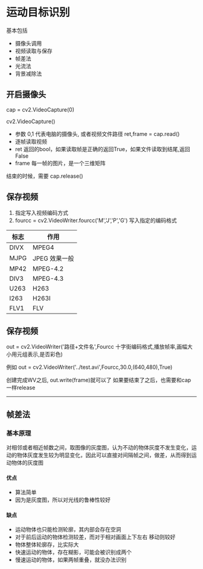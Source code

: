 # 运动目标识别
基本包括
- 摄像头调用
- 视频读取与保存
- 帧差法
- 光流法
- 背景减除法

## 开启摄像头

cap = cv2.VideoCapture(0)

cv2.VideoCapture()
- 参数 0,1 代表电脑的摄像头, 或者视频文件路径
ret,frame = cap.read()
- 逐帧读取视频
- ret 返回的bool，如果读取帧是正确的返回True，如果文件读取到结尾,返回False
- frame 每一帧的图片，是一个三维矩阵   

结束的时候，需要
cap.release()

## 保存视频
1. 指定写入视频编码方式
2. fourcc = cv2.VideoWriter.fourcc('M','J','P','G')
写入指定的编码格式


| 标志   | 作用  |
|  --------  | -------  |
| DIVX  | MPEG4 |
| MJPG  | JPEG 效果一般 |
| MP42  | MPEG-4.2  |
| DIV3  |  MPEG-4.3  |
|  U263 |  H263 |
|  I263 |  H263I |
|  FLV1 | FLV  |


## 保存视频
out = cv2.VideoWriter('路径+文件名',Fourcc 十字街编码格式,播放帧率,画幅大小用元组表示,是否彩色)

例如
out = cv2.VideoWriter('../test.avi',Fourcc,30.0,(640,480),True)

创建完成WV之后, out.write(frame)就可以了
如果要结束了之后，也需要和cap 一样release

-------------

## 帧差法
### 基本原理
对相邻或者相近帧数之间，取图像的灰度图，认为不动的物体灰度不发生变化，运动的物体灰度发生较为明显变化，因此可以直接对间隔帧之间，做差，从而得到运动物体的灰度图
#### 优点
- 算法简单
- 因为是灰度图，所以对光线的鲁棒性较好
#### 缺点
- 运动物体也只能检测轮廓，其内部会存在空洞
- 对于前后运动的物体检测较差，而对于相对画面上下左右 移动则较好
- 物体整体轮廓存，比实际大
- 快速运动的物体，存在糊影，可能会被识别成两个
- 慢速运动的物体，如果两帧重叠，就没办法识别
